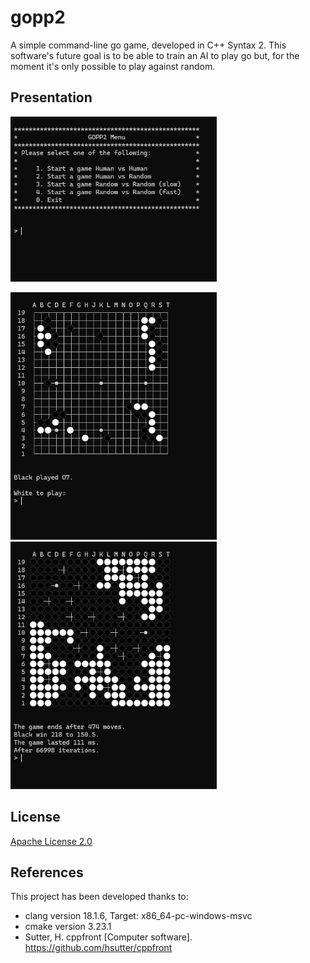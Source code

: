# gopp2
A simple command-line go game, developed in C++ Syntax 2. This software's future goal is to be able to train an AI to play go but, for the moment it's only possible to play against random.

## Presentation
<img src="./ressources/menu.png" style="width:330px;height:auto;text-align: top">

<img src="./ressources/game_human.png" style="width:330px;height:auto;"> <img src="./ressources/game_random.png" style="width:330px;height:auto;">



## License

[Apache License 2.0](LICENSE)

## References

This project has been developed thanks to:

 - clang version 18.1.6, Target: x86_64-pc-windows-msvc
 - cmake version 3.23.1
 - Sutter, H. cppfront [Computer software]. https://github.com/hsutter/cppfront
